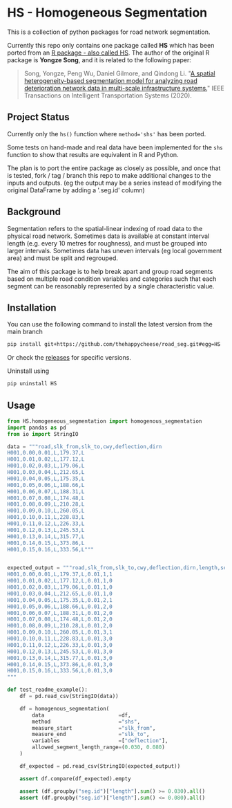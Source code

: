 # HS - Homogeneous Segmentation

This is a collection of python packages for road network segmentation.

Currently this repo only contains one package called **HS** which has been  ported from an [R package - also called HS](https://cran.r-project.org/web/packages/HS/index.html). The author of the original R package is **Yongze Song**, and it is related to the following paper:

> Song, Yongze, Peng Wu, Daniel Gilmore, and Qindong Li. "[A spatial heterogeneity-based segmentation model for analyzing road deterioration network data in multi-scale infrastructure systems.](https://ieeexplore.ieee.org/document/9123684)" IEEE Transactions on Intelligent Transportation Systems (2020).

## Project Status

Currently only the `hs()` function where `method='shs'` has been ported.

Some tests on hand-made and real data have been implemented for the `shs` function to show that results are equivalent in R and Python.

The plan is to port the entire package as closely as possible, and once that is tested, fork / tag / branch this repo to make additional changes to the inputs and outputs. (eg the output may be a series instead of modifying the original DataFrame by adding a '.seg.id' column)


## Background

Segmentation refers to the spatial-linear indexing of road data to the physical road network. Sometimes data is available at constant interval length (e.g. every 10 metres for roughness), and must be grouped into larger intervals. Sometimes data has uneven intervals (eg  local government area) and must be split and regrouped.

The aim of this package is to help break apart and group road segments based on multiple road condition variables and categories such that each segment can be reasonably represented by a single characteristic value.


## Installation

You can use the following command to install the latest version from the main branch

```bash
pip install git+https://github.com/thehappycheese/road_seg.git#egg=HS
```

Or check the [releases](https://github.com/thehappycheese/road_seg/releases) for specific versions.

Uninstall using

```bash
pip uninstall HS
```

## Usage

```python
from HS.homogeneous_segmentation import homogenous_segmentation
import pandas as pd
from io import StringIO

data = """road,slk_from,slk_to,cwy,deflection,dirn
H001,0.00,0.01,L,179.37,L
H001,0.01,0.02,L,177.12,L
H001,0.02,0.03,L,179.06,L
H001,0.03,0.04,L,212.65,L
H001,0.04,0.05,L,175.35,L
H001,0.05,0.06,L,188.66,L
H001,0.06,0.07,L,188.31,L
H001,0.07,0.08,L,174.48,L
H001,0.08,0.09,L,210.28,L
H001,0.09,0.10,L,260.05,L
H001,0.10,0.11,L,228.83,L
H001,0.11,0.12,L,226.33,L
H001,0.12,0.13,L,245.53,L
H001,0.13,0.14,L,315.77,L
H001,0.14,0.15,L,373.86,L
H001,0.15,0.16,L,333.56,L"""


expected_output = """road,slk_from,slk_to,cwy,deflection,dirn,length,seg.id,seg.point
H001,0.00,0.01,L,179.37,L,0.01,1,1
H001,0.01,0.02,L,177.12,L,0.01,1,0
H001,0.02,0.03,L,179.06,L,0.01,1,0
H001,0.03,0.04,L,212.65,L,0.01,1,0
H001,0.04,0.05,L,175.35,L,0.01,2,1
H001,0.05,0.06,L,188.66,L,0.01,2,0
H001,0.06,0.07,L,188.31,L,0.01,2,0
H001,0.07,0.08,L,174.48,L,0.01,2,0
H001,0.08,0.09,L,210.28,L,0.01,2,0
H001,0.09,0.10,L,260.05,L,0.01,3,1
H001,0.10,0.11,L,228.83,L,0.01,3,0
H001,0.11,0.12,L,226.33,L,0.01,3,0
H001,0.12,0.13,L,245.53,L,0.01,3,0
H001,0.13,0.14,L,315.77,L,0.01,3,0
H001,0.14,0.15,L,373.86,L,0.01,3,0
H001,0.15,0.16,L,333.56,L,0.01,3,0
"""

def test_readme_example():
	df = pd.read_csv(StringIO(data))

	df = homogenous_segmentation(
		data                        =df,
		method                      ="shs",
		measure_start               ="slk_from",
		measure_end                 ="slk_to",
		variables                   =["deflection"],
		allowed_segment_length_range=(0.030, 0.080)
	)

	df_expected = pd.read_csv(StringIO(expected_output))

	assert df.compare(df_expected).empty

	assert (df.groupby("seg.id")["length"].sum() >= 0.030).all()
	assert (df.groupby("seg.id")["length"].sum() <= 0.080).all()
```




